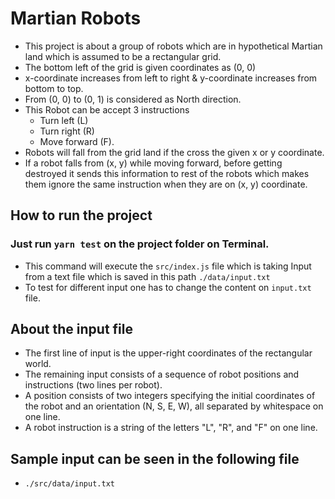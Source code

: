 # Martian Robots
- This project is about a group of robots which are in hypothetical Martian land which is assumed to be a rectangular grid.
- The bottom left of the grid is given coordinates as (0, 0)
- x-coordinate increases from left to right & y-coordinate increases from bottom to top.
- From (0, 0) to (0, 1) is considered as North direction.
- This Robot can be accept 3 instructions 
  - Turn left (L)
  - Turn right (R)
  - Move forward (F).
- Robots will fall from the grid land if the cross the given x or y coordinate.
- If a robot falls from (x, y) while moving forward, before getting destroyed it sends this information to rest of the robots which makes them ignore the same instruction when they are on (x, y) coordinate.

## How to run the project
### Just run `yarn test` on the project folder on Terminal.
- This command will execute the `src/index.js` file which is taking Input from a text file which is saved in this path `./data/input.txt`
- To test for different input one has to change the content on `input.txt` file.

## About the input file
- The first line of input is the upper-right coordinates of the rectangular world.
- The remaining input consists of a sequence of robot positions and instructions (two lines per robot). 
- A position consists of two integers specifying the initial coordinates of the robot and an orientation (N, S, E, W), all separated by whitespace on one line. 
- A robot instruction is a string of the letters "L", "R", and "F" on one line.

## Sample input can be seen in the following file
- `./src/data/input.txt`
